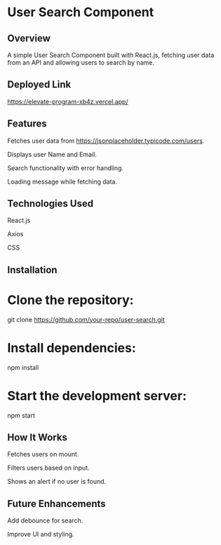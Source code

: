 # User Search Component

## Overview
A simple User Search Component built with React.js, fetching user data from an API and allowing users to search by name.

## Deployed Link

https://elevate-program-xb4z.vercel.app/

## Features

Fetches user data from https://jsonplaceholder.typicode.com/users.

Displays user Name and Email.

Search functionality with error handling.

Loading message while fetching data.

## Technologies Used

React.js

Axios

CSS

## Installation

# Clone the repository:

git clone https://github.com/your-repo/user-search.git

# Install dependencies:

npm install

# Start the development server:

npm start

## How It Works

Fetches users on mount.

Filters users based on input.

Shows an alert if no user is found.

## Future Enhancements

Add debounce for search.

Improve UI and styling.